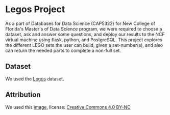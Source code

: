 # Legos Project

As a part of Databases for Data Science (CAP5322) for New College of Florida's Master's of Data Science program, we were required to choose a dataset, ask and answer some questions, and deploy our results to the NCF virtual machine using flask, python, and PostgreSQL. This project explores the different LEGO sets the user can build, given a set-number(s), and also can return the needed parts to complete a non-full set.

## Dataset

We used the [Legos](https://www.kaggle.com/rtatman/lego-database) dataset.

## Attribution

We used this [image](http://pngimg.com/download/51526), license: [Creative Commons 4.0 BY-NC](https://creativecommons.org/licenses/by-nc/4.0/)
